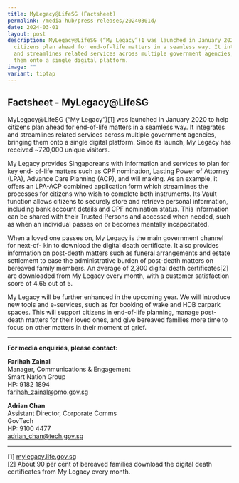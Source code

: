 ```yaml
---
title: MyLegacy@LifeSG (Factsheet)
permalink: /media-hub/press-releases/20240301d/
date: 2024-03-01
layout: post
description: MyLegacy@LifeSG (“My Legacy”)1 was launched in January 2020 to help
  citizens plan ahead for end-of-life matters in a seamless way. It integrates
  and streamlines related services across multiple government agencies, bringing
  them onto a single digital platform.
image: ""
variant: tiptap
---
```

<h2>Factsheet - MyLegacy@LifeSG</h2>
<p>MyLegacy@LifeSG (“My Legacy”)[1] was launched in January 2020 to help
citizens plan ahead for end-of-life matters in a seamless way. It integrates
and streamlines related services across multiple government agencies, bringing
them onto a single digital platform. Since its launch, My Legacy has received
~720,000 unique visitors.</p>
<p>My Legacy provides Singaporeans with information and services to plan
for key end- of-life matters such as CPF nomination, Lasting Power of Attorney
(LPA), Advance Care Planning (ACP), and will making. As an example, it
offers an LPA-ACP combined application form which streamlines the processes
for citizens who wish to complete both instruments. Its Vault function
allows citizens to securely store and retrieve personal information, including
bank account details and CPF nomination status. This information can be
shared with their Trusted Persons and accessed when needed, such as when
an individual passes on or becomes mentally incapacitated.</p>
<p>When a loved one passes on, My Legacy is the main government channel for
next-of- kin to download the digital death certificate. It also provides
information on post-death matters such as funeral arrangements and estate
settlement to ease the administrative burden of post-death matters on bereaved
family members. An average of 2,300 digital death certificates[2] are downloaded
from My Legacy every month, with a customer satisfaction score of 4.65
out of 5.</p>
<p>My Legacy will be further enhanced in the upcoming year. We will introduce
new tools and e-services, such as for booking of wake and HDB carpark spaces.
This will support citizens in end-of-life planning, manage post-death matters
for their loved ones, and give bereaved families more time to focus on
other matters in their moment of grief.</p>
<hr>
<p><strong>For media enquiries, please contact:</strong>
</p>
<p><strong>Farihah Zainal</strong> 
<br>Manager, Communications &amp; Engagement
<br>Smart Nation Group
<br>HP: 9182 1894
<br><a href="mailto:farihah_zainal@pmo.gov.sg" rel="noopener noreferrer nofollow" target="_blank">farihah_zainal@pmo.gov.sg</a>
</p>
<p><strong>Adrian Chan</strong> 
<br>Assistant Director, Corporate Comms
<br>GovTech
<br>HP: 9100 4477
<br><a href="mailto:adrian_chan@tech.gov.sg" rel="noopener noreferrer nofollow" target="_blank">adrian_chan@tech.gov.sg</a>
</p>
<hr>
<p>[1] <a href="http://mylegacy.life.gov.sg" rel="noopener noreferrer nofollow" target="_blank">mylegacy.life.gov.sg</a> 
<br>[2] About 90 per cent of bereaved families download the digital death
certificates from My Legacy every month.</p>